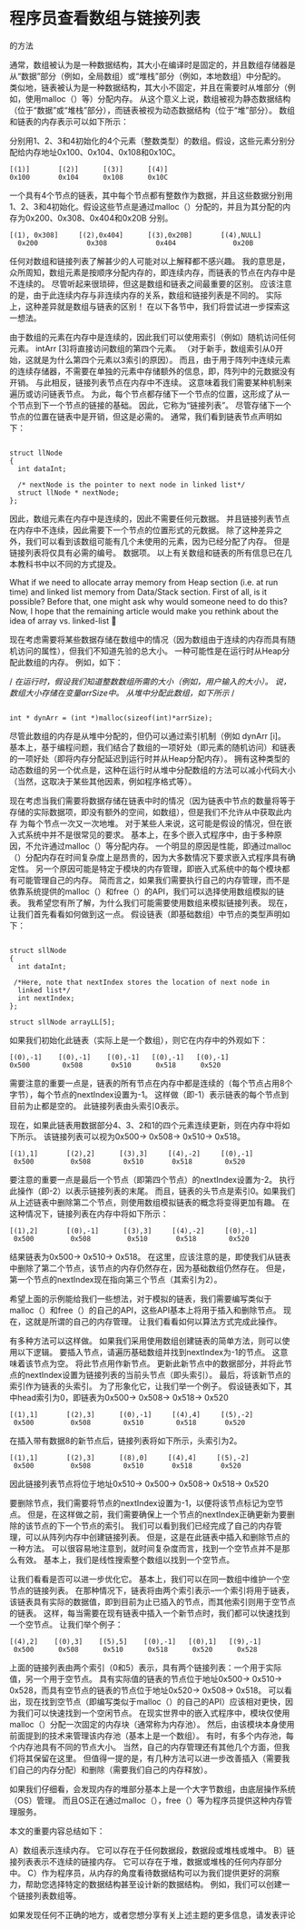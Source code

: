 # 程序员查看数组与链接列表

的方法

通常，数组被认为是一种数据结构，其大小在编译时是固定的，并且数组存储器是从“数据”部分（例如，全局数组）或“堆栈”部分（例如，本地数组）中分配的。
类似地，链表被认为是一种数据结构，其大小不固定，并且在需要时从堆部分（例如，使用malloc（）等）分配内存。 从这个意义上说，数组被视为静态数据结构（位于“数据”或“堆栈”部分），而链表被视为动态数据结构（位于“堆”部分）。 数组和链表的内存表示可以如下所示：

分别用1、2、3和4初始化的4个元素（整数类型）的数组。假设，这些元素分别分配给内存地址0x100、0x104、0x108和0x10C。

```
[(1)]       [(2)]      [(3)]      [(4)]
0x100       0x104      0x108      0x10C
```

一个具有4个节点的链表，其中每个节点都有整数作为数据，并且这些数据分别用1、2、3和4初始化。假设这些节点是通过malloc（）分配的，并且为其分配的内存为0x200、0x308、0x404和0x20B 分别。

```
[(1), 0x308]     [(2),0x404]      [(3),0x20B]       [(4),NULL]  
  0x200            0x308            0x404              0x20B  
```

任何对数组和链接列表了解甚少的人可能对以上解释都不感兴趣。 我的意思是，众所周知，数组元素是按顺序分配内存的，即连续内存，而链表的节点在内存中是不连续的。 尽管听起来很琐碎，但这是数组和链表之间最重要的区别。 应该注意的是，由于此连续内存与非连续内存的关系，数组和链接列表是不同的。 实际上，这种差异就是数组与链表的区别！ 在以下各节中，我们将尝试进一步探索这一想法。

由于数组的元素在内存中是连续的，因此我们可以使用索引（例如）随机访问任何元素。 intArr [3]将直接访问数组的第四个元素。 （对于新手，数组索引从0开始，这就是为什么第四个元素以3索引的原因）。 而且，由于用于阵列中连续元素的连续存储器，不需要在单独的元素中存储额外的信息，即，阵列中的元数据没有开销。 与此相反，链接列表节点在内存中不连续。 这意味着我们需要某种机制来遍历或访问链表节点。 为此，每个节点都存储下一个节点的位置，这形成了从一个节点到下一个节点的链接的基础。 因此，它称为“链接列表”。 尽管存储下一个节点的位置在链表中是开销，但这是必需的。 通常，我们看到链表节点声明如下：

```

struct llNode 
{ 
  int dataInt; 

  /* nextNode is the pointer to next node in linked list*/
  struct llNode * nextNode;     
};

```

因此，数组元素在内存中是连续的，因此不需要任何元数据。 并且链接列表节点在内存中不连续，因此需要下一个节点的位置形式的元数据。 除了这种差异之外，我们可以看到该数组可能有几个未使用的元素，因为已经分配了内存。 但是链接列表将仅具有必需的编号。 数据项。 以上有关数组和链表的所有信息已在几本教科书中以不同的方式提及。

What if we need to allocate array memory from Heap section (i.e. at run time) and linked list memory from Data/Stack section. First of all, is it possible? Before that, one might ask why would someone need to do this? Now, I hope that the remaining article would make you rethink about the idea of array vs. linked-list 🙂

现在考虑需要将某些数据存储在数组中的情况（因为数组由于连续的内存而具有随机访问的属性），但我们不知道先验的总大小。 一种可能性是在运行时从Heap分配此数组的内存。 例如，如下：

/ *在运行时，假设我们知道整数数组所需的大小（例如，用户输入的大小）。 说，数组大小存储在变量arrSize中。 从堆中分配此数组，如下所示* /

```

int * dynArr = (int *)malloc(sizeof(int)*arrSize); 

```

尽管此数组的内存是从堆中分配的，但仍可以通过索引机制（例如 dynArr [i]。 基本上，基于编程问题，我们结合了数组的一项好处（即元素的随机访问）和链表的一项好处（即将内存分配延迟到运行时并从Heap分配内存）。 拥有这种类型的动态数组的另一个优点是，这种在运行时从堆中分配数组的方法可以减小代码大小（当然，这取决于某些其他因素，例如程序格式等）。

现在考虑当我们需要将数据存储在链表中时的情况（因为链表中节点的数量将等于存储的实际数据项，即没有额外的空间，如数组），但是我们不允许从中获取此内存 为每个节点一次又一次地堆。 对于某些人来说，这可能是假设的情况，但在嵌入式系统中并不是很常见的要求。 基本上，在多个嵌入式程序中，由于多种原因，不允许通过malloc（）等分配内存。 一个明显的原因是性能，即通过malloc（）分配内存在时间复杂度上是昂贵的，因为大多数情况下要求嵌入式程序具有确定性。 另一个原因可能是特定于模块的内存管理，即嵌入式系统中的每个模块都有可能管理自己的内存。 简而言之，如果我们需要执行自己的内存管理，而不是依靠系统提供的malloc（）和free（）的API，我们可以选择使用数组模拟的链表。 我希望您有所了解，为什么我们可能需要使用数组来模拟链接列表。 现在，让我们首先看看如何做到这一点。 假设链表（即基础数组）中节点的类型声明如下：

```

struct sllNode 
{ 
  int dataInt; 

 /*Here, note that nextIndex stores the location of next node in 
  linked list*/
  int nextIndex;  
}; 

struct sllNode arrayLL[5];

```

如果我们初始化此链表（实际上是一个数组），则它在内存中的外观如下：

```
[(0),-1]    [(0),-1]    [(0),-1]   [(0),-1]   [(0),-1]
0x500        0x508       0x510      0x518      0x520
```

需要注意的重要一点是，链表的所有节点在内存中都是连续的（每个节点占用8个字节），每个节点的nextIndex设置为-1。 这样做（即-1）表示链表的每个节点到目前为止都是空的。 此链接列表由头索引0表示。

现在，如果此链表用数据部分4、3、2和1的四个元素连续更新，则在内存中将如下所示。 该链接列表可以视为0x500-> 0x508-> 0x510-> 0x518。

```
[(1),1]       [(2),2]      [(3),3]     [(4),-2]     [(0),-1]
 0x500         0x508        0x510       0x518        0x520
```

要注意的重要一点是最后一个节点（即第四个节点）的nextIndex设置为-2。 执行此操作（即-2）以表示链接列表的末尾。 而且，链表的头节点是索引0。如果我们从上述链表中删除第二个节点，则使用数组模拟链表的概念将变得更加有趣。 在这种情况下，链接列表在内存中将如下所示：

```
[(1),2]       [(0),-1]      [(3),3]     [(4),-2]     [(0),-1]
 0x500         0x508         0x510       0x518        0x520
```

结果链表为0x500-> 0x510-> 0x518。 在这里，应该注意的是，即使我们从链表中删除了第二个节点，该节点的内存仍然存在，因为基础数组仍然存在。 但是，第一个节点的nextIndex现在指向第三个节点（其索引为2）。

希望上面的示例能给我们一些想法，对于模拟的链表，我们需要编写类似于malloc（）和free（）的自己的API，这些API基本上将用于插入和删除节点。 现在，这就是所谓的自己的内存管理。 让我们看看如何以算法方式完成此操作。

有多种方法可以这样做。 如果我们采用使用数组创建链表的简单方法，则可以使用以下逻辑。 要插入节点，请遍历基础数组并找到nextIndex为-1的节点。 这意味着该节点为空。 将此节点用作新节点。 更新此新节点中的数据部分，并将此节点的nextIndex设置为链接列表的当前头节点（即头索引）。 最后，将该新节点的索引作为链表的头索引。 为了形象化它，让我们举一个例子。 假设链表如下，其中head索引为0，即链表为0x500-> 0x508-> 0x518-> 0x520

```
[(1),1]       [(2),3]      [(0),-1]     [(4),4]     [(5),-2]
 0x500         0x508        0x510        0x518       0x520
```

在插入带有数据8的新节点后，链接列表将如下所示，头索引为2。

```
[(1),1]       [(2),3]      [(8),0]     [(4),4]     [(5),-2]
 0x500         0x508        0x510       0x518       0x520
```

因此链接列表节点将位于地址0x510-> 0x500-> 0x508-> 0x518-> 0x520

要删除节点，我们需要将节点的nextIndex设置为-1，以便将该节点标记为空节点。 但是，在这样做之前，我们需要确保上一个节点的nextIndex正确更新为要删除的该节点的下一个节点的索引。 我们可以看到我们已经完成了自己的内存管理，可以从阵列内存中创建链接列表。 但是，这是在此链表中插入和删除节点的一​​种方法。 可以很容易地注意到，就时间复杂度而言，找到一个空节点并不是那么有效。 基本上，我们是线性搜索整个数组以找到一个空节点。

让我们看看是否可以进一步优化它。 基本上，我们可以在同一数组中维护一个空节点的链接列表。 在那种情况下，链表将由两个索引表示–一个索引将用于链表，该链表具有实际的数据值，即到目前为止已插入的节点，而其他索引则用于空节点的链表。 这样，每当需要在现有链表中插入一个新节点时，我们都可以快速找到一个空节点。 让我们举个例子：

```
[(4),2]    [(0),3]    [(5),5]    [(0),-1]   [(0),1]   [(9),-1]
 0x500      0x508      0x510      0x518      0x520      0x528
```

上面的链接列表由两个索引（0和5）表示，具有两个链接列表：一个用于实际值，另一个用于空节点。 具有实际值的链表的节点位于地址0x500-> 0x510-> 0x528，而具有空节点的链表的节点位于地址0x520-> 0x508-> 0x518。 可以看出，现在找到空节点（即编写类似于malloc（）的自己的API）应该相对更快，因为我们可以快速找到一个空闲节点。 在现实世界中的嵌入式程序中，模块仅使用malloc（）分配一次固定的内存块（通常称为内存池）。 然后，由该模块本身使用前面提到的技术来管理该内存池（基本上是一个数组）。 有时，有多个内存池，每个内存池具有不同的节点大小。 当然，自己的内存管理还有其他几个方面，但我们将其保留在这里。 但值得一提的是，有几种方法可以进一步改善插入（需要我们自己的内存分配）和删除（需要我们自己的内存释放）。

如果我们仔细看，会发现内存的堆部分基本上是一个大字节数组，由底层操作系统（OS）管理。 而且OS正在通过malloc（），free（）等为程序员提供这种内存管理服务。

本文的重要内容总结如下：

A）数组表示连续内存。 它可以存在于任何数据段，数据段或堆栈或堆中。
B）链接列表表示不连续的链接内存。 它可以存在于堆，数据或堆栈的任何内存部分中。
C）作为程序员，从内存的角度看待数据结构可以为我们提供更好的洞察力，帮助您选择特定的数据结构甚至设计新的数据结构。 例如，我们可以创建一个链接列表数组等。

如果发现任何不正确的地方，或者您想分享有关上述主题的更多信息，请发表评论

